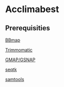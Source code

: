 # Acclimabest


## Prerequisities

[BBmap]()

[Trimmomatic]()

[GMAP/GSNAP]()

[seqtk]()

[samtools]()
